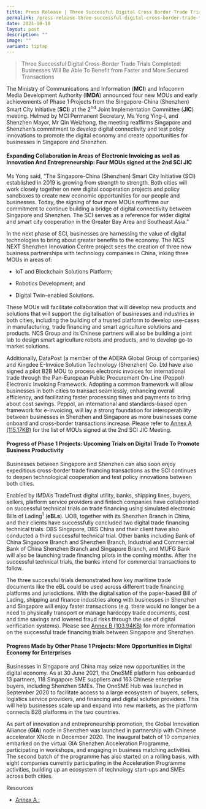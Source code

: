 ```yaml
---
title: Press Release | Three Successful Digital Cross Border Trade Trials Completed,
permalink: /press-release-three-successful-digital-cross-border-trade-trials-completed/
date: 2021-10-18
layout: post
description: ""
image: ""
variant: tiptap
---
```

<blockquote>
<p>Three Successful Digital Cross-Border Trade Trials Completed: Businesses
Will Be Able To Benefit from Faster and More Secured Transactions</p>
</blockquote>
<p>The Ministry of Communications and Information (<strong>MCI</strong>)
and Infocomm Media Development Authority (<strong>IMDA</strong>) announced
four new MOUs and early achievements of Phase 1 Projects from the Singapore-China
(Shenzhen) Smart City Initiative (<strong>SCI</strong>) at the 2<sup>nd</sup> Joint
Implementation Committee (<strong>JIC</strong>) meeting. Helmed by MCI
Permanent Secretary, Ms Yong Ying-I, and Shenzhen Mayor, Mr Qin Weizhong,
the meeting reaffirms Singapore and Shenzhen’s commitment to develop digital
connectivity and test policy innovations to promote the digital economy
and create opportunities for businesses in Singapore and Shenzhen.</p>
<h4><strong>Expanding Collaboration in Areas of Electronic Invoicing as well as Innovation And Entrepreneurship: Four MOUs signed at the 2nd SCI JIC</strong></h4>
<p>Ms Yong said, “The Singapore-China (Shenzhen) Smart City Initiative (SCI)
established in 2019 is growing from strength to strength. Both cities will
work closely together on new digital cooperation projects and policy sandboxes
to create new economic opportunities for our people and businesses. Today,
the signing of four more MOUs reaffirms our commitment to continue building
a bridge of digital connectivity between Singapore and Shenzhen. The SCI
serves as a reference for wider digital and smart city cooperation in the
Greater Bay Area and Southeast Asia.”</p>
<p>In the next phase of SCI, businesses are harnessing the value of digital
technologies to bring about greater benefits to the economy. The NCS NEXT
Shenzhen Innovation Centre project sees the creation of three new business
partnerships with technology companies in China, inking three MOUs in areas
of:</p>
<ul data-tight="true" class="tight">
<li>
<p>IoT and Blockchain Solutions Platform;</p>
</li>
<li>
<p>Robotics Development; and</p>
</li>
<li>
<p>Digital Twin-enabled Solutions.</p>
</li>
</ul>
<p>These MOUs will facilitate collaboration that will develop new products
and solutions that will support the digitalisation of businesses and industries
in both cities, including the building of a trusted platform to develop
use-cases in manufacturing, trade financing and smart agriculture solutions
and products. NCS Group and its Chinese partners will also be building
a joint lab to design smart agriculture robots and products, and to develop
go-to market solutions.</p>
<p>Additionally, DataPost (a member of the ADERA Global Group of companies)
and Kingdee E-Invoice Solution Technology (Shenzhen) Co. Ltd have also
signed a pilot B2B MOU to process electronic invoices for international
trade through the Pan-European Public Procurement On-Line (Peppol) Electronic
Invoicing Framework. Adopting a common framework will allow businesses
in both cities to transact seamlessly, enhancing overall efficiency, and
facilitating faster processing times and payments to bring about cost savings.
Peppol, an international and standards-based open framework for e-invoicing,
will lay a strong foundation for interoperability between businesses in
Shenzhen and Singapore as more businesses come onboard and cross-border
transactions increase. Please refer to <a href="https://www.imda.gov.sg/-/media/imda/files/news-and-events/media-room/media-releases/2021/10/annex-a-sci-media-factsheet.pdf" class="link__pdf" rel="noopener noreferrer nofollow" target="_blank"><u>Annex A (115.17KB)</u></a>&nbsp;for
the list of MOUs signed at the 2nd SCI JIC Meeting.</p>
<h4><strong>Progress of Phase 1 Projects: Upcoming Trials on Digital Trade To Promote Business Productivity</strong></h4>
<p>Businesses between Singapore and Shenzhen can also soon enjoy expeditious
cross-border trade financing transactions as the SCI continues to deepen
technological cooperation and test policy innovations between both cities.</p>
<p>Enabled by IMDA’s TradeTrust digital utility, banks, shipping lines, buyers,
sellers, platform service providers and fintech companies have collaborated
on successful technical trials on trade financing using simulated electronic
Bills of Lading<sup>1</sup> (<strong>eBLs</strong>). UOB, together with
its Shenzhen Branch in China, and their clients have successfully concluded
two digital trade financing technical trials. DBS Singapore, DBS China
and their client have also conducted a third successful technical trial.
Other banks including Bank of China Singapore Branch and Shenzhen Branch,
Industrial and Commercial Bank of China Shenzhen Branch and Singapore Branch,
and MUFG Bank will also be launching trade financing pilots in the coming
months. After the successful technical trials, the banks intend for commercial
transactions to follow.</p>
<p>The three successful trials demonstrated how key maritime trade documents
like the eBL could be used across different trade financing platforms and
jurisdictions. With the digitalisation of the paper-based Bill of Lading,
shipping and finance industries along with businesses in Shenzhen and Singapore
will enjoy faster transactions (e.g. there would no longer be a need to
physically transport or manage hardcopy trade documents, cost and time
savings and lowered fraud risks through the use of digital verification
systems). Please see <a href="https://www.imda.gov.sg/-/media/imda/files/news-and-events/media-room/media-releases/2021/10/annex-b-successful-trade-financing-trials.pdf" class="link__pdf" rel="noopener noreferrer nofollow" target="_blank"><u>Annex B (103.94KB)</u></a>&nbsp;for
more information on the successful trade financing trials between Singapore
and Shenzhen.</p>
<h4><strong>Progress Made by Other Phase 1 Projects: More Opportunities in Digital Economy for Enterprises</strong></h4>
<p>Businesses in Singapore and China may seize new opportunities in the digital
economy. As at 30 June 2021, the OneSME platform has onboarded 13 partners,
118 Singapore SME suppliers and 163 Chinese enterprise buyers, including
Shenzhen SMEs. The OneSME Hub was launched in September 2020 to facilitate
access to a large ecosystem of buyers, sellers, logistics service providers,
and financing and digital solution providers. This will help businesses
scale up and expand into new markets, as the platform connects B2B platforms
in the two countries.</p>
<p>As part of innovation and entrepreneurship promotion, the Global Innovation
Alliance (<strong>GIA</strong>) node in Shenzhen was launched in partnership
with Chinese accelerator XNode in December 2020. The inaugural batch of
10 companies embarked on the virtual GIA Shenzhen Acceleration Programme,
participating in workshops, and engaging in business matching activities.
The second batch of the programme has also started on a rolling basis,
with eight companies currently participating in the Acceleration Programme
activities, building up an ecosystem of technology start-ups and SMEs across
both cities.</p>
<p>Resources</p>
<ul data-tight="true" class="tight">
<li>
<p><a href="https://www.imda.gov.sg/-/media/imda/files/news-and-events/media-room/media-releases/2021/10/annex-a-sci-media-factsheet.pdf" rel="noopener noreferrer nofollow" target="_blank">Annex A : </a>
</p>
</li>
</ul>
<p></p>